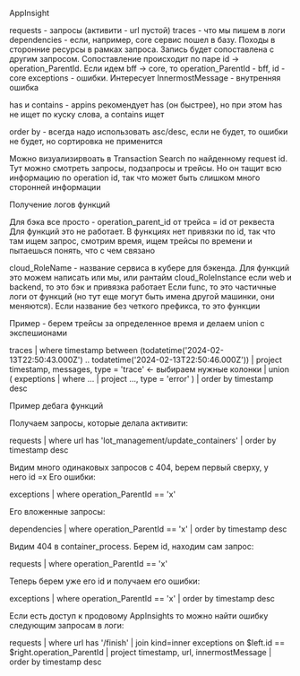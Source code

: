 AppInsight


requests - запросы (активити - url пустой)
traces - что мы пишем в логи
dependencies - если, например, core сервис пошел в базу. Походы в сторонние ресурсы в рамках запроса. Запись будет сопоставлена с другим запросом. Сопоставление происходит по паре id -> operation_ParentId. Если идем bff -> core, то operation_ParentId - bff, id - core
exceptions - ошибки. Интересует InnermostMessage - внутренняя ошибка

has 	и contains - appins рекомендует has (он быстрее), но при этом has не ищет по куску слова, а contains ищет

order by - всегда надо использовать asc/desc, если не будет, то ошибки не будет, но сортировка не применится

Можно визуализирвоать в Transaction Search по найденному request id. Тут можно смотреть запросы, подзапросы и трейсы. Но он тащит всю информацию по operation id, так что может быть слишком много сторонней информации

Получение логов функций

Для бэка все просто - operation_parent_id от трейса = id от реквеста
Для функций это не работает. В функциях нет привязки по id, так что там ищем запрос, смотрим время, ищем трейсы по времени и пытаешься понять, что с чем связано

cloud_RoleName - название сервиса в кубере для бэкенда. Для функций это можем написать или мы, или рантайм
cloud_RoleInstance
если web и backend, то это бэк и привязка работает
Если func, то это частичные логи от функций (но тут еще могут быть имена другой машинки, они меняются). Если название без четкого префикса, то это функции

Пример - берем трейсы за определенное время и делаем union с экспешионами

traces
| where timestamp between (todatetime('2024-02-13T22:50:43.000Z') .. todatetime('2024-02-13T22:50:46.000Z'))
| project timestamp, messages, type = 'trace' <- выбираем нужные колонки
| union (
 	expeptions
	| where …
	| project …, type = 'error'
)
| order by timestamp desc

Пример дебага функций

Получаем запросы, которые делала активити:

requests
| where url has 'lot_management/update_containers'
| order by timestamp desc

Видим много одинаковых запросов с 404, bерем первый сверху, у него id =x
Его ошибки:

exceptions
| where operation_ParentId == 'x'

Его вложенные запросы:

dependencies
| where operation_ParentId == 'x'
| order by timestamp desc

Видим 404 в container_process. Берем id, находим сам запрос:

requests
| where operation_ParentId == 'x'

Теперь берем уже его id и получаем его ошибки:

exceptions
| where operation_ParentId == 'x'
| order by timestamp desc

Если есть доступ к продовому AppInsights то можно найти ошибку следующим запросам в логи:

requests
| where url has '/finish'
| join kind=inner exceptions
    on $left.id == $right.operation_ParentId
| project timestamp, url, innermostMessage
| order by timestamp desc

